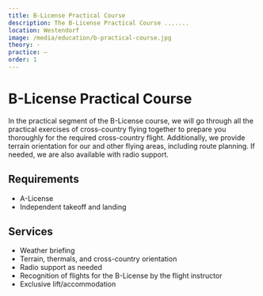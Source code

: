```yaml
---
title: B-License Practical Course
description: The B-License Practical Course ....... 
location: Westendorf
image: /media/education/b-practical-course.jpg
theory: -
practice: –
order: 1
---
```


# B-License Practical Course

In the practical segment of the B-License course, we will go through all the practical exercises of cross-country flying together to prepare you thoroughly for the required cross-country flight. Additionally, we provide terrain orientation for our and other flying areas, including route planning. If needed, we are also available with radio support.

## Requirements

* A-License
* Independent takeoff and landing

## Services

* Weather briefing
* Terrain, thermals, and cross-country orientation
* Radio support as needed
* Recognition of flights for the B-License by the flight instructor
* Exclusive lift/accommodation
